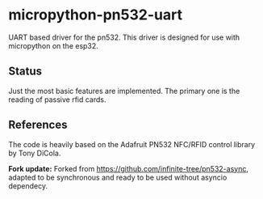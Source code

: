 # micropython-pn532-uart
UART based driver for the pn532. This driver is designed for use with micropython on the esp32.

## Status
Just the most basic features are implemented. The primary one is the reading of passive rfid cards.

## References

The code is heavily based on the Adafruit PN532 NFC/RFID control library by Tony DiCola.

__Fork update:__ Forked from https://github.com/infinite-tree/pn532-async, adapted to be synchronous and ready to be used without asyncio dependecy.

